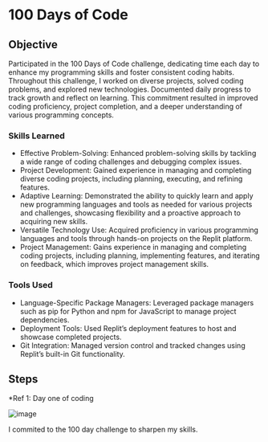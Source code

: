 # 100 Days of Code

## Objective


Participated in the 100 Days of Code challenge, dedicating time each day to enhance my programming skills and foster consistent coding habits. Throughout this challenge, I worked on diverse projects, solved coding problems, and explored new technologies. Documented daily progress to track growth and reflect on learning. This commitment resulted in improved coding proficiency, project completion, and a deeper understanding of various programming concepts.

### Skills Learned


- Effective Problem-Solving: Enhanced problem-solving skills by tackling a wide range of coding challenges and debugging complex issues.
- Project Development: Gained experience in managing and completing diverse coding projects, including planning, executing, and refining features.
- Adaptive Learning: Demonstrated the ability to quickly learn and apply new programming languages and tools as needed for various projects and challenges, showcasing flexibility and a proactive approach to acquiring new skills.
- Versatile Technology Use: Acquired proficiency in various programming languages and tools through hands-on projects on the Replit platform.
- Project Management: Gains experience in managing and completing coding projects, including planning, implementing features, and iterating on feedback, which improves project management skills.

### Tools Used


- Language-Specific Package Managers: Leveraged package managers such as pip for Python and npm for JavaScript to manage project dependencies.
- Deployment Tools: Used Replit’s deployment features to host and showcase completed projects.
- Git Integration: Managed version control and tracked changes using Replit’s built-in Git functionality.

## Steps

*Ref 1: Day one of coding

![image](https://github.com/user-attachments/assets/a118555c-e48e-4a8b-93dd-cbe7ee664eac)

I commited to the 100 day challenge to sharpen my skills.
